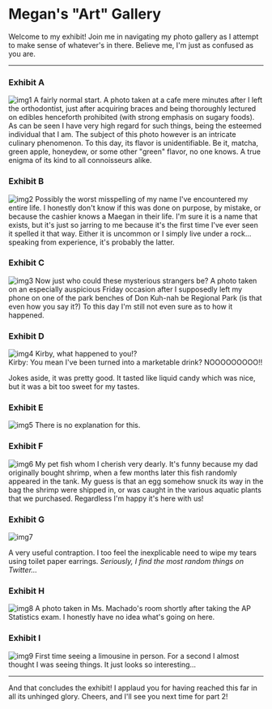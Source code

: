 # Megan's "Art" Gallery
Welcome to my exhibit! Join me in navigating my photo gallery as I attempt to make sense of whatever's in there. Believe me, I'm just as confused as you are.
 
 ----------------------------------------------------------------------------------------------------------------------------------------------------------------------
 
### Exhibit A
![img1](https://user-images.githubusercontent.com/114502873/194469369-859c7404-3e82-47cd-b6d2-b778fd788aba.jpg)
A fairly normal start. A photo taken at a cafe mere minutes after I left the orthodontist, just after acquiring braces and being thoroughly lectured on edibles henceforth prohibited (with strong emphasis on sugary foods). As can be seen I have very high regard for such things, being the esteemed individual that I am. The subject of this photo however is an intricate culinary phenomenon. To this day, its flavor is unidentifiable. Be it, matcha, green apple, honeydew, or some other "green" flavor, no one knows. A true enigma of its kind to all connoisseurs alike.

### Exhibit B
![img2](https://user-images.githubusercontent.com/114502873/194470810-5816bdd3-08c2-4799-adfe-d35a9875e6e7.jpg)
Possibly the worst misspelling of my name I've encountered my entire life. I honestly don't know if this was done on purpose, by mistake, or because the cashier knows a Maegan in their life. I'm sure it is a name that exists, but it's just so jarring to me because it's the first time I've ever seen it spelled it that way. Either it is uncommon or I simply live under a rock... speaking from experience, it's probably the latter.

### Exhibit C
![img3](https://user-images.githubusercontent.com/114502873/194471907-5e6ca931-7f77-4901-8e4d-06b9e5e90b66.jpg)
Now just who could these mysterious strangers be? A photo taken on an especially auspicious Friday occasion after I supposedly left my phone on one of the park benches of Don Kuh-nah be Regional Park (is that even how you say it?) To this day I'm still not even sure as to how it happened.

### Exhibit D
![img4](https://user-images.githubusercontent.com/114502873/194472518-2492aa1c-7c7d-4f58-8484-0b1798cb3607.JPG)
Kirby, what happened to you!?                                                                                                                                             
Kirby: You mean I've been turned into a marketable drink? NOOOOOOOOO!!

Jokes aside, it was pretty good. It tasted like liquid candy which was nice, but it was a bit too sweet for my tastes.

### Exhibit E
![img5](https://user-images.githubusercontent.com/114502873/194473274-f2f3ed0e-1f7a-4d54-9514-54a796e3c174.jpg)
There is no explanation for this.

### Exhibit F
![img6](https://user-images.githubusercontent.com/114502873/194473510-564b54fa-68a6-4cf6-9f10-36c5d55d4357.jpg)
My pet fish whom I cherish very dearly. It's funny because my dad originally bought shrimp, when a few months later this fish randomly appeared in the tank. My guess is that an egg somehow snuck its way in the bag the shrimp were shipped in, or was caught in the various aquatic plants that we purchased. Regardless I'm happy it's here with us!

### Exhibit G
![img7](https://user-images.githubusercontent.com/114502873/194474059-282c7999-14ed-43e3-bcaa-fd49a9a51286.JPG)

A very useful contraption. I too feel the inexplicable need to wipe my tears using toilet paper earrings. *Seriously, I find the most random things on Twitter...*

### Exhibit H
![img8](https://user-images.githubusercontent.com/114502873/194475091-c2680f9e-1e0b-4b0f-8316-d75823b9ecc0.jpg)
A photo taken in Ms. Machado's room shortly after taking the AP Statistics exam. I honestly have no idea what's going on here.

### Exhibit I
![img9](https://user-images.githubusercontent.com/114502873/194475483-3eef3b35-a4ac-42ef-af96-e71c9b30c0be.jpg)
First time seeing a limousine in person. For a second I almost thought I was seeing things. It just looks so interesting...


------------------------------------------------------------------------------------------------------------------------------------------------------------------------


And that concludes the exhibit! I applaud you for having reached this far in all its unhinged glory. Cheers, and I'll see you next time for part 2!
